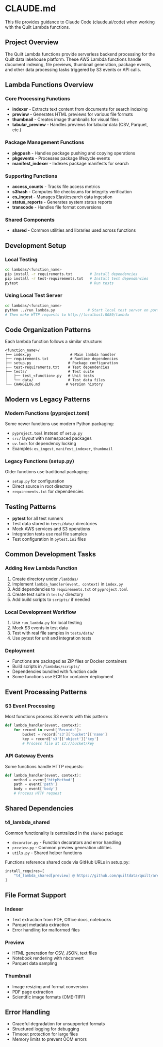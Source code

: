 # CLAUDE.md

This file provides guidance to Claude Code (claude.ai/code) when working with the Quilt Lambda functions.

## Project Overview

The Quilt Lambda functions provide serverless backend processing for the Quilt data lakehouse platform. These AWS Lambda functions handle document indexing, file previews, thumbnail generation, package events, and other data processing tasks triggered by S3 events or API calls.

## Lambda Functions Overview

### Core Processing Functions
- **indexer** - Extracts text content from documents for search indexing
- **preview** - Generates HTML previews for various file formats 
- **thumbnail** - Creates image thumbnails for visual files
- **tabular_preview** - Handles previews for tabular data (CSV, Parquet, etc.)

### Package Management Functions  
- **pkgpush** - Handles package pushing and copying operations
- **pkgevents** - Processes package lifecycle events
- **manifest_indexer** - Indexes package manifests for search

### Supporting Functions
- **access_counts** - Tracks file access metrics
- **s3hash** - Computes file checksums for integrity verification
- **es_ingest** - Manages Elasticsearch data ingestion
- **status_reports** - Generates system status reports
- **transcode** - Handles file format conversions

### Shared Components
- **shared** - Common utilities and libraries used across functions

## Development Setup

### Local Testing
```bash
cd lambdas/<function_name>
pip install -r requirements.txt        # Install dependencies
pip install -r test-requirements.txt   # Install test dependencies
pytest                                 # Run tests
```

### Using Local Test Server
```bash
cd lambdas/<function_name>
python ../run_lambda.py               # Start local test server on port 8080
# Then make HTTP requests to http://localhost:8080/lambda
```

## Code Organization Patterns

Each lambda function follows a similar structure:
```
<function_name>/
├── index.py                  # Main lambda handler
├── requirements.txt          # Runtime dependencies
├── setup.py                 # Package configuration
├── test-requirements.txt    # Test dependencies
├── tests/                   # Test suite
│   ├── test_<function>.py   # Unit tests
│   └── data/                # Test data files
└── CHANGELOG.md            # Version history
```

## Modern vs Legacy Patterns

### Modern Functions (pyproject.toml)
Some newer functions use modern Python packaging:
- `pyproject.toml` instead of `setup.py`
- `src/` layout with namespaced packages
- `uv.lock` for dependency locking
- Examples: `es_ingest`, `manifest_indexer`, `thumbnail`

### Legacy Functions (setup.py)
Older functions use traditional packaging:
- `setup.py` for configuration
- Direct source in root directory
- `requirements.txt` for dependencies

## Testing Patterns

- **pytest** for all test runners
- Test data stored in `tests/data/` directories
- Mock AWS services and S3 operations
- Integration tests use real file samples
- Test configuration in `pytest.ini` files

## Common Development Tasks

### Adding New Lambda Function
1. Create directory under `/lambdas/`
2. Implement `lambda_handler(event, context)` in `index.py`
3. Add dependencies to `requirements.txt` or `pyproject.toml`
4. Create test suite in `tests/` directory
5. Add build scripts to `scripts/` if needed

### Local Development Workflow
1. Use `run_lambda.py` for local testing
2. Mock S3 events in test data
3. Test with real file samples in `tests/data/`
4. Use pytest for unit and integration tests

### Deployment
- Functions are packaged as ZIP files or Docker containers
- Build scripts in `/lambdas/scripts/`
- Dependencies bundled with function code
- Some functions use ECR for container deployment

## Event Processing Patterns

### S3 Event Processing
Most functions process S3 events with this pattern:
```python
def lambda_handler(event, context):
    for record in event['Records']:
        bucket = record['s3']['bucket']['name']
        key = record['s3']['object']['key']
        # Process file at s3://bucket/key
```

### API Gateway Events
Some functions handle HTTP requests:
```python
def lambda_handler(event, context):
    method = event['httpMethod']
    path = event['path']
    body = event['body']
    # Process HTTP request
```

## Shared Dependencies

### t4_lambda_shared
Common functionality is centralized in the `shared` package:
- `decorator.py` - Function decorators and error handling
- `preview.py` - Common preview generation utilities  
- `utils.py` - Shared helper functions

Functions reference shared code via GitHub URLs in setup.py:
```python
install_requires=[
    "t4_lambda_shared[preview] @ https://github.com/quiltdata/quilt/archive/HASH.zip#subdirectory=lambdas/shared"
]
```

## File Format Support

### Indexer
- Text extraction from PDF, Office docs, notebooks
- Parquet metadata extraction
- Error handling for malformed files

### Preview  
- HTML generation for CSV, JSON, text files
- Notebook rendering with nbconvert
- Parquet data sampling

### Thumbnail
- Image resizing and format conversion
- PDF page extraction
- Scientific image formats (OME-TIFF)

## Error Handling

- Graceful degradation for unsupported formats
- Structured logging for debugging
- Timeout protection for large files
- Memory limits to prevent OOM errors